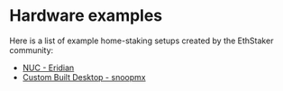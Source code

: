 # Hardware examples

Here is a list of example home-staking setups created by the EthStaker community:

* [NUC - Eridian](../../../hardware/hardware-examples/nuc-eridian)
* [Custom Built Desktop - snoopmx](../../../hardware/hardware-examples/custom-built-desktop)

